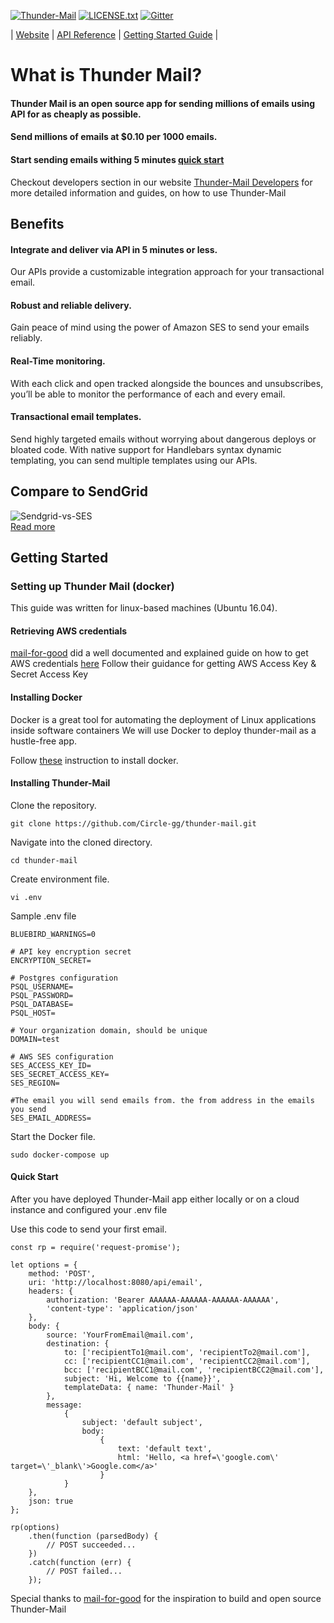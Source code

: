 
[![Thunder-Mail](https://img.shields.io/hackage-deps/v/lens.svg?style=popout-square)](https://github.com/Circle-gg/thunder-mail/blob/master/package.json)
[![LICENSE.txt](https://img.shields.io/crates/l/rustc-serialize.svg?style=popout-square)](https://github.com/Circle-gg/thunder-mail/blob/master/LICENSE.txt)
[![Gitter](https://img.shields.io/gitter/room/nwjs/nw.js.svg?style=popout-square)](https://gitter.im/Thunder-Mail/Lobby#)

| [Website](https://thunder-mail-website.herokuapp.com/) | [API Reference](https://thunder-mail-website.herokuapp.com/developers/docs/api) | [Getting Started Guide](https://thunder-mail-website.herokuapp.com/developers/docs/guide) |

# What is Thunder Mail?
#### Thunder Mail is an open source app for sending millions of emails using API for as cheaply as possible.

#### Send millions of emails at $0.10 per 1000 emails.

#### Start sending emails withing 5 minutes [quick start](#getting-started)

Checkout developers section in our website [Thunder-Mail Developers](https://thunder-mail-website.herokuapp.com/developers) for more detailed information and guides, on how to use Thunder-Mail

## Benefits

#### Integrate and deliver via API in 5 minutes or less.
Our APIs provide a customizable integration approach for your transactional email.

#### Robust and reliable delivery.
Gain peace of mind using the power of Amazon SES to send your emails reliably.

#### Real-Time monitoring.
With each click and open tracked alongside the bounces and unsubscribes, you’ll be able to monitor the performance of each and every email.

#### Transactional email templates.
Send highly targeted emails without worrying about dangerous deploys or bloated code. With native support for Handlebars syntax dynamic templating, you can send multiple templates using our APIs.

## Compare to SendGrid
![Sendgrid-vs-SES](https://easysendy.com/blog/wp-content/uploads/2016/09/Cost-Table-4.png)  
[Read more](https://easysendy.com/blog/amazon-ses-vs-sendgrid/)

## Getting Started
### Setting up Thunder Mail (docker)
This guide was written for linux-based machines (Ubuntu 16.04).

#### Retrieving AWS credentials
[mail-for-good](https://github.com/freeCodeCamp/mail-for-good/) did a well documented and explained guide on how to get AWS credentials [here](https://www.youtube.com/watch?v=_7U03GVD4a8)
Follow their guidance for getting AWS Access Key & Secret Access Key

#### Installing Docker
Docker is a great tool for automating the deployment of Linux applications inside software containers
We will use Docker to deploy thunder-mail as a hustle-free app.

Follow [these](https://www.digitalocean.com/community/tutorials/how-to-install-docker-compose-on-ubuntu-16-04) instruction to install docker.

#### Installing Thunder-Mail

Clone the repository.
```
git clone https://github.com/Circle-gg/thunder-mail.git
```

Navigate into the cloned directory.
```
cd thunder-mail
```

Create environment file.
```
vi .env
```

Sample .env file
```
BLUEBIRD_WARNINGS=0

# API key encryption secret
ENCRYPTION_SECRET=

# Postgres configuration
PSQL_USERNAME=
PSQL_PASSWORD=
PSQL_DATABASE=
PSQL_HOST=

# Your organization domain, should be unique
DOMAIN=test

# AWS SES configuration
SES_ACCESS_KEY_ID=
SES_SECRET_ACCESS_KEY=
SES_REGION=

#The email you will send emails from. the from address in the emails you send
SES_EMAIL_ADDRESS=
```

Start the Docker file.
```
sudo docker-compose up
```

#### Quick Start

After you have deployed Thunder-Mail app either locally or on a cloud instance and configured your .env file

Use this code to send your first email.

```
const rp = require('request-promise');

let options = {
    method: 'POST',
    uri: 'http://localhost:8080/api/email',
    headers: {
        authorization: 'Bearer AAAAAA-AAAAAA-AAAAAA-AAAAAA',
        'content-type': 'application/json'
    },
    body: {
        source: 'YourFromEmail@mail.com',
        destination: {
            to: ['recipientTo1@mail.com', 'recipientTo2@mail.com'],
            cc: ['recipientCC1@mail.com', 'recipientCC2@mail.com'],
            bcc: ['recipientBCC1@mail.com', 'recipientBCC2@mail.com'],
            subject: 'Hi, Welcome to {{name}}',
            templateData: { name: 'Thunder-Mail' }
        },
        message:
            {
                subject: 'default subject',
                body:
                    {
                        text: 'default text',
                        html: 'Hello, <a href=\'google.com\' target=\'_blank\'>Google.com</a>'
                    }
            }
    },
    json: true
};

rp(options)
    .then(function (parsedBody) {
        // POST succeeded...
    })
    .catch(function (err) {
        // POST failed...
    });
```


Special thanks to [mail-for-good](https://github.com/freeCodeCamp/mail-for-good/) for the inspiration to build and open source Thunder-Mail
